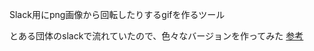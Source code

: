 Slack用にpng画像から回転したりするgifを作るツール

とある団体のslackで流れていたので、色々なバージョンを作ってみた
[参考](http://kurochan-note.hatenablog.jp/entry/2017/05/20/180222)
